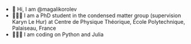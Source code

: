 - 👋 Hi, I am @magalikorolev
- 👩🏻‍🔬 I am a PhD student in the condensed matter group (supervision Karyn Le Hur) at Centre de Physique Théorique, École Polytechnique, Palaiseau, France
- 👩🏻‍💻 I am coding on Python and Julia
